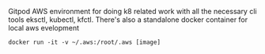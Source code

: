 Gitpod AWS environment for doing k8 related work with all the necessary cli tools  eksctl, kubectl, kfctl.
There's also a standalone docker container for local aws evelopment 

```docker run -it -v ~/.aws:/root/.aws [image] ```
